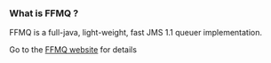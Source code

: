 ### What is FFMQ ?

FFMQ is a full-java, light-weight, fast JMS 1.1 queuer implementation.

Go to the [FFMQ website](http://timewalker74.github.io/ffmq/) for details

